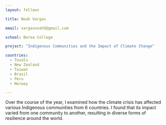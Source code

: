 ```yaml
---
layout: fellows

title: Noah Vargas

email: vargasnoah5@gmail.com

school: Berea College

project: "Indigenous Communities and the Impact of Climate Change"

countries:
  - Tuvalu
  - New Zealand
  - Taiwan
  - Brazil
  - Peru
  - Norway

---
```


Over the course of the year, I examined how the climate crisis has affected various Indigenous communities from 6 countries. I found that its impact varied from one community to another, resulting in diverse forms of resilience around the world.
